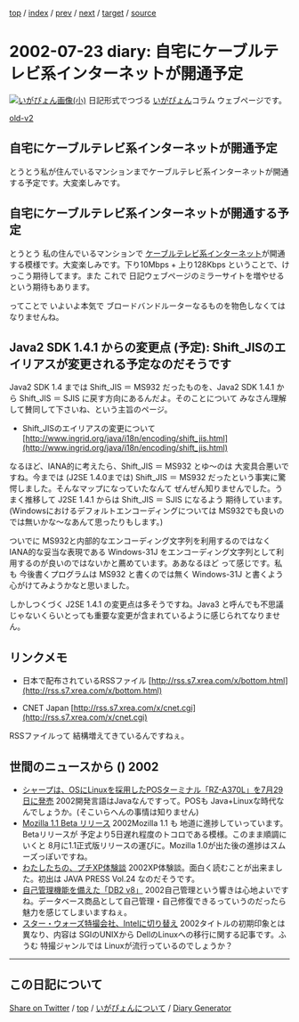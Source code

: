 [top](https://igapyon.github.io/diary/) 
 / [index](https://igapyon.github.io/diary/2002/index.html) 
 / [prev](https://igapyon.github.io/diary/2002/ig020722.html) 
 / [next](https://igapyon.github.io/diary/2002/ig020724.html) 
 / [target](https://igapyon.github.io/diary/2002/ig020723.html) 
 / [source](https://github.com/igapyon/diary/blob/gh-pages/2002/ig020723.html.src.md) 

2002-07-23 diary: 自宅にケーブルテレビ系インターネットが開通予定
=====================================================================================================
[![いがぴょん画像(小)](https://igapyon.github.io/diary/images/iga200306s.jpg "いがぴょん")](https://igapyon.github.io/diary/memo/memoigapyon.html) 日記形式でつづる [いがぴょん](https://igapyon.github.io/diary/memo/memoigapyon.html)コラム ウェブページです。

[old-v2](ig020723-orig.html)

## 自宅にケーブルテレビ系インターネットが開通予定

とうとう私が住んでいるマンションまでケーブルテレビ系インターネットが開通する予定です。大変楽しみです。


## 自宅にケーブルテレビ系インターネットが開通する予定

とうとう 私の住んでいるマンションで [ケーブルテレビ系インターネット](http://www.tcct.co.jp/cintop.htm)が開通する模様です。大変楽しみです。下り10Mbps + 上り128Kbps ということで、けっこう期待してます。また これで 日記ウェブページのミラーサイトを増やせるという期待もあります。

ってことで いよいよ本気で ブロードバンドルーターなるものを物色しなくてはなりませんね。

## Java2 SDK 1.4.1 からの変更点 (予定): Shift_JISのエイリアスが変更される予定なのだそうです

Java2 SDK 1.4 までは Shift_JIS ＝ MS932 だったものを、Java2 SDK 1.4.1 から
Shift_JIS ＝ SJIS に戻す方向にあるんだよ。そのことについて みなさん理解して賛同して下さいね、という主旨のページ。

* Shift_JISのエイリアスの変更について
  [http://www.ingrid.org/java/i18n/encoding/shift_jis.html](http://www.ingrid.org/java/i18n/encoding/shift_jis.html)

なるほど、IANA的に考えたら、Shift_JIS ＝ MS932 とゆ～のは 大変具合悪いですね。今までは
(J2SE 1.4.0までは) Shift_JIS ＝ MS932 だったという事実に驚愕しました。そんなマップになっていたなんて ぜんぜん知りませんでした。うまく推移して J2SE 1.4.1 からは Shift_JIS ＝ SJIS になるよう 期待しています。(Windowsにおけるデフォルトエンコーディングについては MS932でも良いのでは無いかな～なあんて思ったりもします。)

ついでに MS932と内部的なエンコーディング文字列を利用するのではなく IANA的な妥当な表現である
Windows-31J をエンコーディング文字列として利用するのが良いのではないかと薦めています。ああなるほど って感じです。私も 今後書くプログラムは MS932 と書くのでは無く
Windows-31J と書くよう心がけてみようかなと思いました。

しかしつくづく J2SE 1.4.1 の変更点は多そうですね。Java3 と呼んでも不思議じゃないくらいとっても重要な変更が含まれているように感じられてなりません。

## リンクメモ

* 日本で配布されているRSSファイル
  [http://rss.s7.xrea.com/x/bottom.html](http://rss.s7.xrea.com/x/bottom.html)
  
* CNET Japan
  [http://rss.s7.xrea.com/x/cnet.cgi](http://rss.s7.xrea.com/x/cnet.cgi)

RSSファイルって 結構増えてきているんですねぇ。

## 世間のニュースから () 2002

* [シャープは、OSにLinuxを採用したPOSターミナル「RZ-A370L」を7月29日に発売](http://monolog.laox.ne.jp/back_oa_img/oa0207/oa020722_2.html)  2002開発言語はJavaなんですって。POSも Java+Linuxな時代なんでしょうか。(そこいらへんの事情は知りません)
* [Mozilla 1.1 Beta リリース](http://www.mozilla.org/)  2002Mozilla 1.1 も 地道に進捗していっています。Betaリリースが 予定より5日遅れ程度のトコロである模様。このまま順調にいくと 8月に1.1正式版リリースの運びに。Mozilla 1.0が出た後の進捗はスムーズっぽいですね。
* [わたしたちの、プチXP体験談](http://objectclub.esm.co.jp/eXtremeProgramming/PetitXPReport/)  2002XP体験談。面白く読むことが出来ました。初出は JAVA PRESS Vol.24 なのだそうです。
* [自己管理機能を備えた「DB2 v8」](http://www.zdnet.co.jp/news/0207/23/nebt_03.html)  2002自己管理という響きは心地よいですね。データベース商品として自己管理・自己修復できるっていうのだったら魅力を感じてしまいますねぇ。
* [スター・ウォーズ特撮会社、Intelに切り替え](http://www.zdnet.co.jp/news/0207/23/nebt_10.html)  2002タイトルの初期印象とは異なり、内容は SGIのUNIXから DellのLinuxへの移行に関する記事です。ふうむ 特撮ジャンルでは Linuxが流行っているのでしょうか？

----------------------------------------------------------------------------------------------------

## この日記について

[Share on Twitter](https://twitter.com/intent/tweet?hashtags=igapyon%2Cdiary%2C%E3%81%84%E3%81%8C%E3%81%B4%E3%82%87%E3%82%93&text=%E8%87%AA%E5%AE%85%E3%81%AB%E3%82%B1%E3%83%BC%E3%83%96%E3%83%AB%E3%83%86%E3%83%AC%E3%83%93%E7%B3%BB%E3%82%A4%E3%83%B3%E3%82%BF%E3%83%BC%E3%83%8D%E3%83%83%E3%83%88%E3%81%8C%E9%96%8B%E9%80%9A%E4%BA%88%E5%AE%9A&url=https%3A%2F%2Figapyon.github.io%2Fdiary%2F2002%2Fig020723.html) / [top](https://igapyon.github.io/diary/) / [いがぴょんについて](https://igapyon.github.io/diary/memo/memoigapyon.html) / [Diary Generator](https://github.com/igapyon/igapyonv3)
